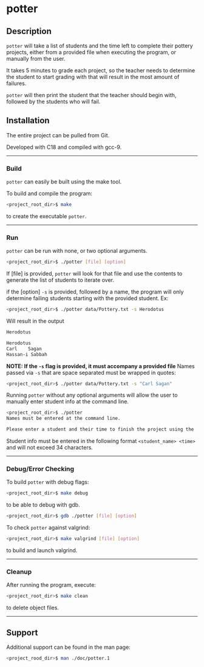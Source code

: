 # potter

## Description
`potter` will take a list of students and the time left to complete their pottery
projects, either from a provided file when executing the program, or manually from the user.

It takes 5 minutes to grade each project, so the teacher needs to determine the student to
start grading with that will result in the most amount of failures.

`potter` will then print the student that the teacher should begin with, followed by the
students who will fail.

## Installation
The entire project can be pulled from Git.

Developed with C18 and compiled with gcc-9.

---

### Build
`potter` can easily be built using the make tool.

To build and compile the program:
```sh
<project_root_dir>$ make
```
to create the executable `potter`.

---

### Run
`potter` can be run with none, or two optional arguments.
```sh
<project_root_dir>$ ./potter [file] [option]
```
If [file] is provided, `potter` will look for that file and use the contents to
generate the list of students to iterate over.

if the [option] `-s` is provided, followed by a name, the program will only determine
failing students starting with the provided student. Ex:
```sh
<project_root_dir>$ ./potter data/Pottery.txt -s Herodotus
```
Will result in the output
```sh
Herodotus

Herodotus
Carl    Sagan
Hassan-i Sabbah
```
**NOTE: If the `-s` flag is provided, it must accompany a provided file**
Names passed via `-s` that are space separated must be wrapped in quotes:
```sh
<project_root_dir>$ ./potter data/Pottery.txt -s "Carl Sagan"
```

Running `potter` without any optional arguments will allow the user to manually enter student info at the command line.
```sh
<project_root_dir>$ ./potter 
Names must be entered at the command line.

Please enter a student and their time to finish the project using the 'name time' format. Press 'Q' to quit. ==> 
```
Student info must be entered in the following format `<student_name> <time>` and will not exceed 34 characters.

---

### Debug/Error Checking
To build `potter` with debug flags:
```sh
<project_root_dir>$ make debug
```
to be able to debug with gdb.
```sh
<project_root_dir>$ gdb ./potter [file] [option]
```

To check `potter` against valgrind:
```sh
<project_root_dir>$ make valgrind [file] [option]
```
to build and launch valgrind.

---

### Cleanup
After running the program, execute:
```sh
<project_root_dir>$ make clean
```
to delete object files.

---

## Support
Additional support can be found in the man page:
```sh
<project_rood_dir>$ man ./doc/potter.1
```